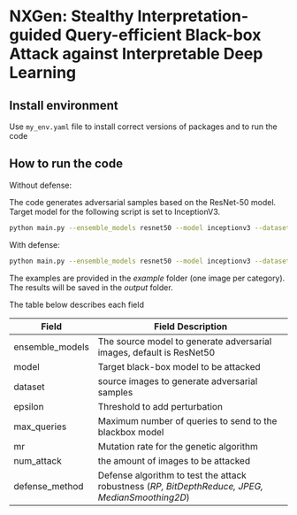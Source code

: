# NXGen: Stealthy Interpretation-guided Query-efficient Black-box Attack against Interpretable Deep Learning

## Install environment

Use `my_env.yaml` file to install correct versions of packages and to run the code

## How to run the code

Without defense:

The code generates adversarial samples based on the ResNet-50 model. Target model for the following script is set to InceptionV3.

```sh
python main.py --ensemble_models resnet50 --model inceptionv3 --dataset imagenet --epsilon 0.047 --max_queries 10000 --mr 0.001 --num_attack 1000
```

With defense:

```sh
python main.py --ensemble_models resnet50 --model inceptionv3 --dataset imagenet --epsilon 0.047 --max_queries 10000 --mr 0.001 --num_attack 1000 --defense_method RP
```

The examples are provided in the *example* folder (one image per category). The results will be saved in the *output* folder. 

The table below describes each field

Field  | Field Description
------------- | -------------
ensemble_models  | The source model to generate adversarial images, default is ResNet50
model  | Target black-box model to be attacked 
dataset | source images to generate adversarial samples
epsilon | Threshold to add perturbation
max_queries | Maximum number of queries to send to the blackbox model
mr | Mutation rate for the genetic algorithm
num_attack | the amount of images to be attacked
defense_method | Defense algorithm to test the attack robustness (*RP, BitDepthReduce, JPEG, MedianSmoothing2D*)
